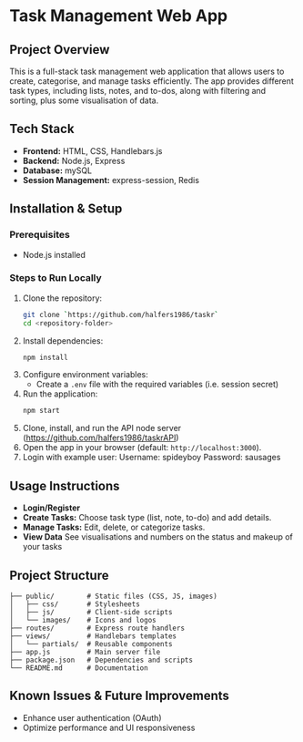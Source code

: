 # Task Management Web App

## Project Overview
This is a full-stack task management web application that allows users to create, categorise, and manage tasks efficiently. The app provides different task types, including lists, notes, and to-dos, along with filtering and sorting, plus some visualisation of data.

## Tech Stack
- **Frontend:** HTML, CSS, Handlebars.js
- **Backend:** Node.js, Express
- **Database:** mySQL
- **Session Management:** express-session, Redis

## Installation & Setup

### Prerequisites
- Node.js installed

### Steps to Run Locally
1. Clone the repository:
   ```sh
   git clone `https://github.com/halfers1986/taskr`
   cd <repository-folder>
   ```
2. Install dependencies:
   ```sh
   npm install
   ```
3. Configure environment variables:
   - Create a `.env` file with the required variables (i.e. session secret)
4. Run the application:
   ```sh
   npm start
   ```
5. Clone, install, and run the API node server (https://github.com/halfers1986/taskrAPI)
6. Open the app in your browser (default: `http://localhost:3000`).
8. Login with example user:
   Username: spideyboy
   Password: sausages

## Usage Instructions
- **Login/Register**
- **Create Tasks:** Choose task type (list, note, to-do) and add details.
- **Manage Tasks:** Edit, delete, or categorize tasks.
- **View Data** See visualisations and numbers on the status and makeup of your tasks

## Project Structure
```
├── public/        # Static files (CSS, JS, images)
│   ├── css/       # Stylesheets
│   ├── js/        # Client-side scripts
│   └── images/    # Icons and logos
├── routes/        # Express route handlers
├── views/         # Handlebars templates
│   └── partials/  # Reusable components
├── app.js         # Main server file
├── package.json   # Dependencies and scripts
└── README.md      # Documentation
```

## Known Issues & Future Improvements
- Enhance user authentication (OAuth)
- Optimize performance and UI responsiveness

